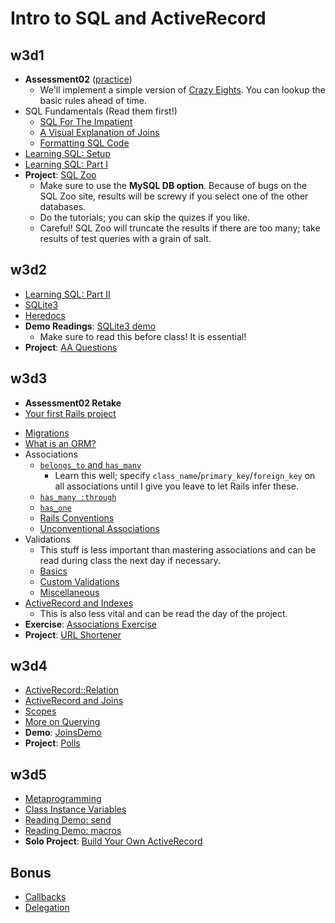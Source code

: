 # Intro to SQL and ActiveRecord

## w3d1

+ **Assessment02** ([practice][assessment-practice])
    + We'll implement a simple version of
      [Crazy Eights][crazy-eights]. You can lookup the basic rules
      ahead of time.
+ SQL Fundamentals (Read them first!)
    + [SQL For The Impatient][sql-intro]
    + [A Visual Explanation of Joins][visual-joins]
    + [Formatting SQL Code][sql-formatting]
+ [Learning SQL: Setup][learning-sql-setup]
+ [Learning SQL: Part I][learning-sql-part-i]
+ **Project**: [SQL Zoo][sql-zoo]
    * Make sure to use the **MySQL DB option**. Because of bugs on the
      SQL Zoo site, results will be screwy if you select one of the
      other databases.
    * Do the tutorials; you can skip the quizes if you like.
    * Careful! SQL Zoo will truncate the results if there are too
      many; take results of test queries with a grain of salt.

[assessment-practice]: http://github.com/appacademy/assessment-prep
[crazy-eights]: http://en.wikipedia.org/wiki/Crazy_Eights

[sql-intro]: ./w3d1/sql-intro.md
[visual-joins]: http://www.codinghorror.com/blog/2007/10/a-visual-explanation-of-sql-joins.html
[sql-formatting]: ./w3d1/formatting.md

[learning-sql-setup]: ./w3d1/setup.md
[learning-sql-part-i]: ./w3d1/part-i.md
[sql-zoo]: http://sqlzoo.net/

## w3d2

+ [Learning SQL: Part II][learning-sql-part-ii]
+ [SQLite3][sqlite3]
+ [Heredocs][heredocs]
+ **Demo Readings**: [SQLite3 demo][sqlite3-demo]
    + Make sure to read this before class! It is essential!
+ **Project**: [AA Questions][aa-questions]

[learning-sql-part-ii]: ./w3d2/part-ii.md
[sqlite3]: ./w3d2/sqlite3.md
[heredocs]: ./w3d2/heredocs.md

[patients-demo]: ./w3d2/demos/patients-demo
[sqlite3-demo]: ./w3d2/demos/sqlite3-demo

[aa-questions]: ./projects/w3d2-aa-questions.md

## w3d3

* **Assessment02 Retake**
* [Your first Rails project][first-rails-project]
+ [Migrations][ar-migrations]
+ [What is an ORM?][ar-orm]
+ Associations
    + [`belongs_to` and `has_many`][belongs-to-has-many]
        * Learn this well; specify
          `class_name`/`primary_key`/`foreign_key` on all associations
          until I give you leave to let Rails infer these.
    + [`has_many :through`][has-many-through]
    + [`has_one`][has-one]
    + [Rails Conventions][rails-conventions]
    + [Unconventional Associations][unconventional-associations]
+ Validations
    + This stuff is less important than mastering associations and can
      be read during class the next day if necessary.
    + [Basics][validations]
    + [Custom Validations][custom-validations]
    + [Miscellaneous][validations-misc]
+ [ActiveRecord and Indexes][ar-indexing]
    + This is also less vital and can be read the day of the project.
+ **Exercise**: [Associations Exercise][associations-exercise]
+ **Project**: [URL Shortener][url-shortener]

[first-rails-project]: ./w3d3/first-rails-project.md
[ar-migrations]: ./w3d3/migrations.md
[ar-orm]: ./w3d3/orm.md

[belongs-to-has-many]: ./w3d3/belongs-to-has-many.md
[has-many-through]: ./w3d3/has-many-through.md
[has-one]: ./w3d3/has-one.md
[rails-conventions]: ./w3d3/rails-conventions.md
[unconventional-associations]: ./w3d3/unconventional-associations.md

[validations]: ./w3d3/validations/validations.md
[custom-validations]: ./w3d3/validations/custom-validations.md
[validations-misc]: ./w3d3/validations/validations-misc.md

[ar-indexing]: ./w3d3/indexing.md

[associations-exercise]: ./projects/w3d3-associations-exercise.md
[url-shortener]: ./projects/w3d3-url-shortener.md

## w3d4

+ [ActiveRecord::Relation][relation]
+ [ActiveRecord and Joins][ar-joins]
+ [Scopes][scopes]
+ [More on Querying][querying-ii]
+ **Demo**: [JoinsDemo][joins-demo]
+ **Project**: [Polls][polls-project]

[relation]: ./w3d4/relation.md
[ar-joins]: ./w3d4/joins.md
[scopes]: ./w3d4/scopes.md
[querying-ii]: ./w3d4/querying-ii.md

[joins-demo]: https://github.com/appacademy-demos/JoinsDemo

[polls-project]: ./projects/w3d4-polls.md

## w3d5

+ [Metaprogramming][metaprogramming]
+ [Class Instance Variables][class-instance-variables]
+ [Reading Demo: send][meta-send]
+ [Reading Demo: macros][meta-macros]
+ **Solo Project**: [Build Your Own ActiveRecord][build-your-own-ar]

[metaprogramming]: ./w3d5/metaprogramming.md
[class-instance-variables]: ./w3d5/class-instance-variables.md
[meta-send]: ./w3d5/send.rb
[meta-macros]: ./w3d5/macros.rb
[build-your-own-ar]: ./projects/w3d5-build-your-own-ar.md

## Bonus

+ [Callbacks][callbacks]
+ [Delegation][delegation]

[callbacks]: ./w3d6-w3d7/callbacks.md
[delegation]: ./bonus/delegation.md
